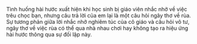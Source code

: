 Tình huống hài hước xuất hiện khi học sinh bị giáo viên nhắc nhở về việc trêu chọc bạn, nhưng câu trả lời của em lại là một câu hỏi ngây thơ về rùa. Sự tương phản giữa lời nhắc nhở nghiêm túc của cô giáo và câu hỏi vô tư, ngây thơ về việc rùa có thể qua nhà nhau chơi hay không tạo ra hiệu ứng hài hước thông qua sự đối lập này.
